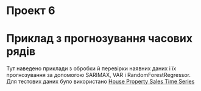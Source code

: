 # Проект 6
# Приклад з прогнозування часових рядів

Тут наведено приклади з обробки й перевірки наявних даних і їх прогнозування за допомогою SARIMAX, VAR і RandomForestRegressor. Для тестових даних було використано [House Property Sales Time Series](https://www.kaggle.com/datasets/htagholdings/property-sales)
